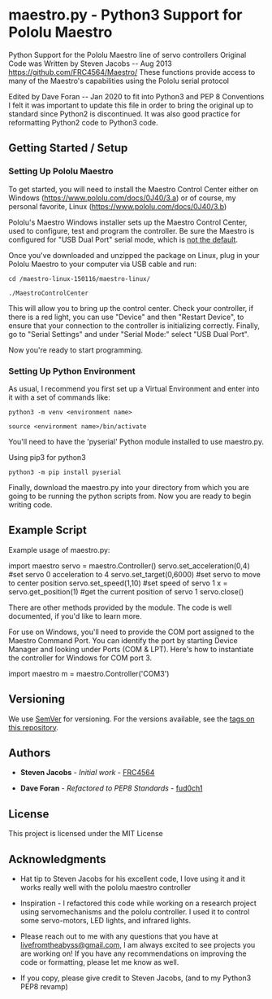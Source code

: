 # maestro.py - Python3 Support for Pololu Maestro

Python Support for the Pololu Maestro line of servo controllers
Original Code was Written by Steven Jacobs -- Aug 2013
https://github.com/FRC4564/Maestro/
These functions provide access to many of the Maestro's capabilities using the
Pololu serial protocol


Edited by Dave Foran -- Jan 2020 to fit into Python3 and PEP 8 Conventions
I felt it was important to update this file in order to bring the original
up to standard since Python2 is discontinued. It was also good practice for
reformatting Python2 code to Python3 code.

## Getting Started / Setup

### Setting Up Pololu Maestro

To get started, you will need to install the Maestro Control Center either on Windows (https://www.pololu.com/docs/0J40/3.a) or of course, my personal favorite, Linux (https://www.pololu.com/docs/0J40/3.b)

Pololu's Maestro Windows installer sets up the Maestro Control Center, used to configure, test and program the controller.  Be sure the Maestro is configured for "USB Dual Port" serial mode, which is [not the default](https://www.pololu.com/docs/0J40/3.c).

Once you've downloaded and unzipped the package on Linux, plug in your Pololu Maestro
to your computer via USB cable and run:

    cd /maestro-linux-150116/maestro-linux/

    ./MaestroControlCenter

This will allow you to bring up the control center. Check your controller, if there is a red light, you can use "Device" and then "Restart Device", to ensure that your connection to the controller is initializing correctly. Finally, go to "Serial Settings" and under "Serial Mode:" select "USB Dual Port".

Now you're ready to start programming.
 
 ### Setting Up Python Environment

As usual, I recommend you first set up a Virtual Environment and enter into it with a set of commands like:

    python3 -m venv <environment name>

    source <environment name>/bin/activate

You'll need to have the 'pyserial' Python module installed to use maestro.py.

Using pip3 for python3

    python3 -m pip install pyserial

Finally, download the maestro.py into your directory from which you are going to be running the python scripts from. Now you are ready to begin writing code.

## Example Script

Example usage of maestro.py:

import maestro
servo = maestro.Controller()
servo.set_acceleration(0,4)      #set servo 0 acceleration to 4
servo.set_target(0,6000)  #set servo to move to center position
servo.set_speed(1,10)     #set speed of servo 1
x = servo.get_position(1) #get the current position of servo 1
servo.close()

There are other methods provided by the module. The code is well documented, if you'd like to learn more. 

For use on Windows, you'll need to provide the COM port assigned to the Maestro Command Port. You can identify the port by starting Device Manager and looking under Ports (COM & LPT). Here's how to instantiate the controller for Windows for COM port 3.

import maestro
m = maestro.Controller('COM3')

## Versioning

We use [SemVer](http://semver.org/) for versioning. For the versions available, see the [tags on this repository](https://github.com/your/project/tags). 

## Authors

* **Steven Jacobs** - *Initial work* - [FRC4564](https://github.com/FRC4564)

* **Dave Foran** - *Refactored to PEP8 Standards* - [fud0ch1](https://github.com/fud0ch1)

## License

This project is licensed under the MIT License

## Acknowledgments

* Hat tip to Steven Jacobs for his excellent code, I love using it and it works really well with the pololu maestro controller

* Inspiration - I refactored this code while working on a research project using servomechanisms and the pololu controller. I used it to control some servo-motors, LED lights, and infrared lights.

* Please reach out to me with any questions that you have at livefromtheabyss@gmail.com, I am always excited to see projects you are working on! If you have any recommendations on improving the code or formatting, please let me know as well.

* If you copy, please give credit to Steven Jacobs, (and to my Python3 PEP8 revamp)
